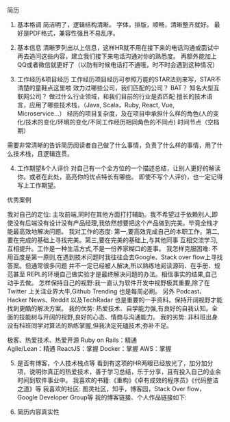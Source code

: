 简历

1. 基本格调
简洁明了，逻辑结构清晰。
字体，排版，顺畅，清晰整齐就好。 
最好是PDF格式，兼容性强且不易乱序。

2. 基本信息
清晰罗列出以上信息，这样HR就不用在接下来的电话沟通或面试中再去追问这些内容，建立我们接下来电话沟通对你的熟悉度。 
再额外能加上QQ或者微信就更好了（以防有时候电话打不通哦，时不时会遇到这种情况） 

3. 工作经历&项目经历
工作经历项目经历可参照万能的STAR法则来写，STAR不清楚的童鞋点这里啦
效力过哪些公司，我们匹配的公司？ BAT？ 知名大型互联网公司？
做过什么行业领域，和我们目前的行业是否匹配 
擅长的技术语言，应用了哪些技术栈，（Java, Scala，Ruby, React, Vue, Microservice…） 
经历的项目复杂度，及在项目中承担什么样的角色(人的变化/技术的变化/环境的变化/不同工作经历相同角色的不同点) 
时间节点（空档期）

需要非常清晰的告诉简历阅读者自己做了什么事情，负责了什么样的事情，用了什么技术栈，且逻辑连贯。 

4. 工作期望&个人评价
对自己有一个全方位的一个描述总结，让别人更好的解读你。或者在此处，高亮你的优点特长有哪些。
即使不写个人评价，也一定记得写上工作期望。

优秀案例

我对自己的定位: 主攻前端,同时在其他方面打打辅助。我不希望过于依赖别人,即使没有后端没有设计没有产品经理,我依然想要把这个产品做到完美。毕竟全栈才能最高效地解决问题。
我对工作的态度: 第一,要高效完成自己的本职工作。第二,要在完成的基础上寻找完美。第三,要在完美的基础上,与其他同事 互相交流学习,互相提升。工作是一种生活方式,不是一份养家糊口的差事。 
我怎样克服困难: 不用百度是第一原则,在遇到技术问题时我往往会去Google、Stack over flow上寻找答案。但通常很多问题 并不一定已经被人解决,所以熟练地阅读源码、在手册、规范甚至 REPL的环境自己做实验才是最终解决问题的办法。相信事实的结果,自己动手去做。 
怎样保持自己的视野:我一直认为软件开发中视野极其重要,除了在 Twitter 上关注业界大牛,Github Trending 也是每周必刷。 另外 Podcast、Hacker News、Reddit 以及TechRadar 也是重要的一手资料。保持开阔视野才能找到更酷的解决方案。
我的优势: 热爱技术、自学能力强,有良好的自我认知。全面的技能树与开阔的视野,良好的心态、情商与沟通能力。
我的劣势: 非科班出身没有科班同学对算法的熟练掌握,但我决定死磕技术,弥补不足。

极客、热爱技术、热爱开源 
Ruby on Rails：精通  
Agile/Lean：精通 
ReactJS：掌握 
Docker：掌握 
AWS：掌握

5.  是否有博客，个人技术栈点等
看到有这项的HR两眼已经放光了，加分加分项，说明你真正的热爱技术，善于学习总结，乐于分享，且有投入自己的业余时间到软件事业中。
我喜欢的书籍:《重构》《卓有成效的程序员》《代码整洁之道》等
我喜欢的社区: 图灵社区，知乎，博客园，Stack Over flow，Google Developer Group等
我的博客链接、个人作品链接如下:

6. 简历内容真实性